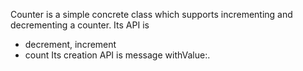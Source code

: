 Counter is a simple concrete class which supports incrementing and decrementing a
counter.
Its API is
- decrement, increment
- count
Its creation API is message withValue:.